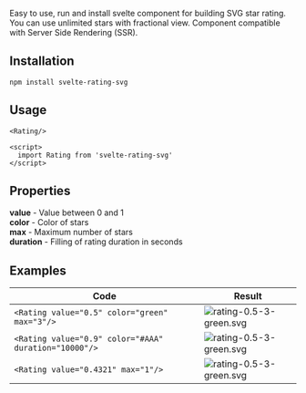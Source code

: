 Easy to use, run and install svelte component for building SVG star rating. You can use unlimited stars with fractional view. Component compatible with Server Side Rendering (SSR).


## Installation
```
npm install svelte-rating-svg
```

## Usage

```
<Rating/>

<script>
  import Rating from 'svelte-rating-svg'
</script>
```

## Properties

**value** - Value between 0 and 1</br>
**color** - Color of stars</br>
**max**  - Maximum number of stars</br>
**duration** - Filling of rating duration in seconds

## Examples

| Code | Result |
| ----------------------------------------------------- | --------------------------------------------------------------------------------------- |
| `<Rating value="0.5" color="green" max="3"/>`         | ![rating-0.5-3-green.svg](https://svelte-rating-svg.vercel.app/rating-0.5-3-green.svg)  |
| `<Rating value="0.9" color="#AAA" duration="10000"/>` | ![rating-0.5-3-green.svg](https://svelte-rating-svg.vercel.app/rating-0.9-5-%23AAA.svg) |
| `<Rating value="0.4321" max="1"/>`                    | ![rating-0.5-3-green.svg](https://svelte-rating-svg.vercel.app/rating-0.4321-1-red.svg) |
